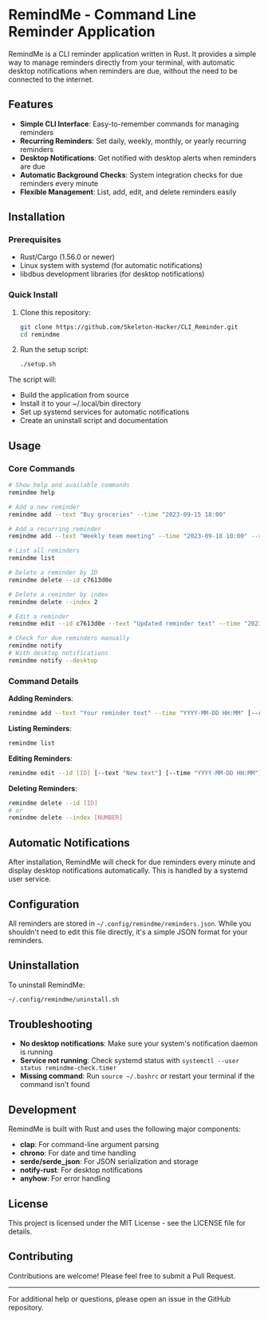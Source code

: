 # RemindMe - Command Line Reminder Application

RemindMe is a CLI reminder application written in Rust. It provides a simple way to manage reminders directly from your terminal, with automatic desktop notifications when reminders are due, without the need to be connected to the internet.

## Features

- **Simple CLI Interface**: Easy-to-remember commands for managing reminders
- **Recurring Reminders**: Set daily, weekly, monthly, or yearly recurring reminders
- **Desktop Notifications**: Get notified with desktop alerts when reminders are due
- **Automatic Background Checks**: System integration checks for due reminders every minute
- **Flexible Management**: List, add, edit, and delete reminders easily

## Installation

### Prerequisites

- Rust/Cargo (1.56.0 or newer)
- Linux system with systemd (for automatic notifications)
- libdbus development libraries (for desktop notifications)

### Quick Install

1. Clone this repository:
   ```bash
   git clone https://github.com/Skeleton-Hacker/CLI_Reminder.git
   cd remindme
   ```

2. Run the setup script:
   ```bash
   ./setup.sh
   ```

The script will:
- Build the application from source
- Install it to your ~/.local/bin directory
- Set up systemd services for automatic notifications
- Create an uninstall script and documentation

## Usage

### Core Commands

```bash
# Show help and available commands
remindme help

# Add a new reminder
remindme add --text "Buy groceries" --time "2023-09-15 18:00"

# Add a recurring reminder
remindme add --text "Weekly team meeting" --time "2023-09-18 10:00" --recurrence weekly

# List all reminders
remindme list

# Delete a reminder by ID
remindme delete --id c7613d0e

# Delete a reminder by index
remindme delete --index 2

# Edit a reminder
remindme edit --id c7613d0e --text "Updated reminder text" --time "2023-09-16 10:00"

# Check for due reminders manually
remindme notify
# With desktop notifications
remindme notify --desktop
```

### Command Details

**Adding Reminders**:
```bash
remindme add --text "Your reminder text" --time "YYYY-MM-DD HH:MM" [--recurrence daily|weekly|monthly|yearly]
```

**Listing Reminders**:
```bash
remindme list
```

**Editing Reminders**:
```bash
remindme edit --id [ID] [--text "New text"] [--time "YYYY-MM-DD HH:MM"] [--recurrence none|daily|weekly|monthly|yearly]
```

**Deleting Reminders**:
```bash
remindme delete --id [ID]
# or
remindme delete --index [NUMBER]
```

## Automatic Notifications

After installation, RemindMe will check for due reminders every minute and display desktop notifications automatically. This is handled by a systemd user service.

## Configuration

All reminders are stored in `~/.config/remindme/reminders.json`. While you shouldn't need to edit this file directly, it's a simple JSON format for your reminders.

## Uninstallation

To uninstall RemindMe:

```bash
~/.config/remindme/uninstall.sh
```

## Troubleshooting

- **No desktop notifications**: Make sure your system's notification daemon is running
- **Service not running**: Check systemd status with `systemctl --user status remindme-check.timer`
- **Missing command**: Run `source ~/.bashrc` or restart your terminal if the command isn't found

## Development

RemindMe is built with Rust and uses the following major components:

- **clap**: For command-line argument parsing
- **chrono**: For date and time handling
- **serde/serde_json**: For JSON serialization and storage
- **notify-rust**: For desktop notifications
- **anyhow**: For error handling

## License

This project is licensed under the MIT License - see the LICENSE file for details.

## Contributing

Contributions are welcome! Please feel free to submit a Pull Request.

---
For additional help or questions, please open an issue in the GitHub repository.